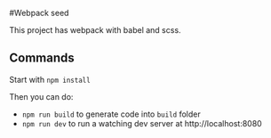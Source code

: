 #Webpack seed

This project has webpack with babel and scss.

## Commands

Start with `npm install`

Then you can do:

* `npm run build` to generate code into `build` folder
* `npm run dev` to run a watching dev server at http://localhost:8080

